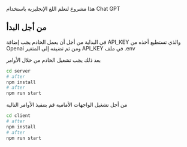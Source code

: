 هذا مشروع لتعلم اللغ الإنجليزية باستخدام Chat GPT 

## من أجل البدأ

في البداية من أجل أن يعمل الخادم يجب إضافة API_KEY والذي تستطيع أخذه من Openai ومن ثم تضيفه إلى المتغير API_KEY في ملف .env


بعد ذلك يجب تشغيل الخادم من خلال الأوامر

```bash
cd server
# after
npm install
# after
npm run start
```

من أجل تشغيل الواجهات الأمامية قم بتنفيذ الأوامر التالية

```bash
cd client
# after
npm install
# after
npm run start
```